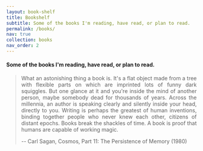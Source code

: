 ```yaml
---
layout: book-shelf
title: Bookshelf
subtitle: Some of the books I'm reading, have read, or plan to read.
permalink: /books/
nav: true
collection: books
nav_order: 2
---
```



#### Some of the books I'm reading, have read, or plan to read.
> <p style="text-align: justify;">What an astonishing thing a book is. It's a flat object made from a tree with flexible parts on which are imprinted lots of funny dark squiggles. But one glance at it and you're inside the mind of another person, maybe somebody dead for thousands of years. Across the millennia, an author is speaking clearly and silently inside your head, directly to you. Writing is perhaps the greatest of human inventions, binding together people who never knew each other, citizens of distant epochs. Books break the shackles of time. A book is proof that humans are capable of working magic. </p>
>
> -- Carl Sagan, Cosmos, Part 11: The Persistence of Memory (1980)
